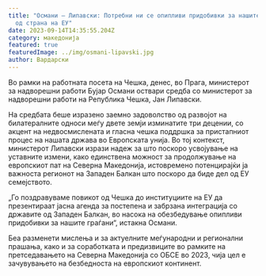 ```yaml
---
title: "Османи – Липавски: Потребни ни се опипливи придобивки за нашите граѓани
  од страна на ЕУ"
date: 2023-09-14T14:35:55.204Z
category: македонија
featured: true
featuredImage: ../img/osmani-lipavski.jpg
author: Вардарски
---
```

<!--StartFragment-->

Во рамки на работната посета на Чешка, денес, во Прага, министерот за надворешни работи Бујар Османи оствари средба со министерот за надворешни работи на Република Чешка, Јан Липавски.

На средбата беше изразено заемно задоволство од развојот на билатералните односи меѓу двете земји изминатите три децении, со акцент на недвосмислената и гласна чешка поддршка за пристапниот процес на нашата држава во Европската унија. Во тој контекст, министерот Липавски изрази надеж за што поскоро усвојување на уставните измени, како единствена можност за продолжување на европскиот пат на Северна Македонија, истовремено потенцирајќи ја важноста регионот на Западен Балкан што поскоро да биде дел од ЕУ семејството.

„Го поздравуваме повикот од Чешка до институциите на ЕУ да презентираат јасна агенда за постепена и забрзана интеграција со државите од Западен Балкан, во насока на обезбедување опипливи придобивки за нашите граѓани“, истакна Османи.

<!--EndFragment--><!--StartFragment-->

Беа разменети мислења и за актуелните меѓународни и регионални прашања, како и за соработката и предизвиците во рамките на претседавањето на Северна Македонија со ОБСЕ во 2023, чија цел е зачувувањето на безбедноста на европскиот континент.



<!--EndFragment-->